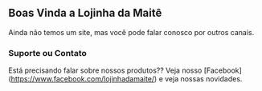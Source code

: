 ## Boas Vinda a Lojinha da Maitê

Ainda não temos um site, mas você pode falar conosco por outros canais.

### Suporte ou Contato

Está precisando falar sobre nossos produtos?? Veja nosso [Facebook] (https://www.facebook.com/lojinhadamaite/) e veja nossas novidades.
